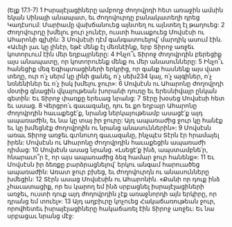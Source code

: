 (Ելք 17.1-7)
1 Իսրայէլացիները ամբողջ ժողովրդի հետ առաջին ամսին եկան Սինայի անապատ, եւ ժողովուրդը բանակատեղի դրեց Կադէսում: Մարիամը վախճանուեց այնտեղ ու այնտեղ էլ թաղուեց:
2 Ժողովուրդը խմելու ջուր չունէր, ուստի հաւաքուեց Մովսէսի ու Ահարոնի գլխին: 3 Մովսէսի դէմ գանգատուելով՝ մարդիկ ասում էին. «Աւելի լաւ կը լինէր, եթէ մենք էլ մեռնէինք, երբ Տիրոջ առջեւ կոտորւում էին մեր եղբայրները: 4 Ինչո՞ւ Տիրոջ ժողովրդին բերեցիք այս անապատը, որ կոտորուենք մենք ու մեր անասունները: 5 Ինչո՞ւ հանեցիք մեզ Եգիպտացիների երկրից, որ գանք հասնենք այս վատ տեղը, ուր ո՛չ սերմ կը լինի ցանել, ո՛չ սեխ234 կայ, ո՛չ այգիներ, ո՛չ նռնենիներ եւ ո՛չ իսկ խմելու ջուր»: 6 Մովսէսն ու Ահարոնը ժողովրդի մօտից գնացին վկայութեան խորանի դուռը եւ երեսնիվայր ընկան գետին: Եւ Տիրոջ փառքը երեւաց նրանց:
7 Տէրը խօսեց Մովսէսի հետ եւ ասաց. 8 Վերցրո՛ւ գաւազանը, դու եւ քո եղբայր Ահարոնը ժողովրդին հաւաքեցէ՛ք, նրանց ներկայութեամբ ասացէ՛ք այդ ապառաժին, եւ նա կը տայ իր ջուրը: Այդ ապառաժից ջուր կը հանէք եւ կը խմեցնէք ժողովրդին ու նրանց անասուններին»: 9 Մովսէսն առաւ Տիրոջ առջեւ գտնուող գաւազանը, ինչպէս Տէրն էր հրամայել իրեն: Մովսէսն ու Ահարոնը ժողովրդին հաւաքեցին ապառաժի դիմաց: 10 Մովսէսն ասաց նրանց. «Լսեցէ՛ք ինձ, ապստամբնե՛ր, հնարաւո՞ր է, որ այս ապառաժից ձեզ համար ջուր հանենք»: 11 Եւ Մովսէսն իր ձեռքը բարձրացնելով՝ երկու անգամ հարուածեց ապառաժին: Առատ ջուր բխեց, եւ ժողովուրդն ու անասունները խմեցին:
12 Տէրն ասաց Մովսէսին ու Ահարոնին. «Քանի որ դուք ինձ չհաւատացիք, որ ես կարող եմ ինձ սրբացնել իսրայէլացիների առջեւ, ուստի դուք այդ ժողովրդին չէք առաջնորդի այն երկիրը, որ դրանց եմ տուել»: 13 Այդ աղբիւրը կոչուեց Հակաճառութեան ջուր, որովհետեւ իսրայէլացիները հակաճառել էին Տիրոջ առջեւ: Եւ նա սրբացաւ նրանց մէջ:
